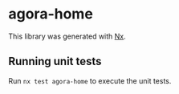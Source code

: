 # agora-home

This library was generated with [Nx](https://nx.dev).

## Running unit tests

Run `nx test agora-home` to execute the unit tests.
